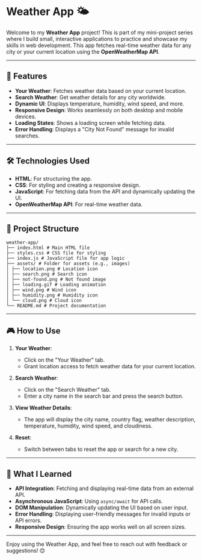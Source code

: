 # Weather App 🌤️

Welcome to my **Weather App** project! This is part of my mini-project series where I build small, interactive applications to practice and showcase my skills in web development. This app fetches real-time weather data for any city or your current location using the **OpenWeatherMap API**.

---

## 🚀 Features

- **Your Weather**: Fetches weather data based on your current location.
- **Search Weather**: Get weather details for any city worldwide.
- **Dynamic UI**: Displays temperature, humidity, wind speed, and more.
- **Responsive Design**: Works seamlessly on both desktop and mobile devices.
- **Loading States**: Shows a loading screen while fetching data.
- **Error Handling**: Displays a "City Not Found" message for invalid searches.

---

## 🛠️ Technologies Used

- **HTML**: For structuring the app.
- **CSS**: For styling and creating a responsive design.
- **JavaScript**: For fetching data from the API and dynamically updating the UI.
- **OpenWeatherMap API**: For real-time weather data.

---

## 📂 Project Structure
```
weather-app/
├── index.html # Main HTML file
├── styles.css # CSS file for styling
├── index.js # JavaScript file for app logic
├── assets/ # Folder for assets (e.g., images)
│ ├── location.png # Location icon
│ ├── search.png # Search icon
│ ├── not-found.png # Not found image
│ ├── loading.gif # Loading animation
│ ├── wind.png # Wind icon
│ ├── humidity.png # Humidity icon
│ └── cloud.png # Cloud icon
└── README.md # Project documentation
```

---

## 🎮 How to Use

1. **Your Weather**:
   - Click on the "Your Weather" tab.
   - Grant location access to fetch weather data for your current location.

2. **Search Weather**:
   - Click on the "Search Weather" tab.
   - Enter a city name in the search bar and press the search button.

3. **View Weather Details**:
   - The app will display the city name, country flag, weather description, temperature, humidity, wind speed, and cloudiness.

4. **Reset**:
   - Switch between tabs to reset the app or search for a new city.

---

## 📝 What I Learned

- **API Integration**: Fetching and displaying real-time data from an external API.
- **Asynchronous JavaScript**: Using `async/await` for API calls.
- **DOM Manipulation**: Dynamically updating the UI based on user input.
- **Error Handling**: Displaying user-friendly messages for invalid inputs or API errors.
- **Responsive Design**: Ensuring the app works well on all screen sizes.

---

Enjoy using the Weather App, and feel free to reach out with feedback or suggestions! 😊

